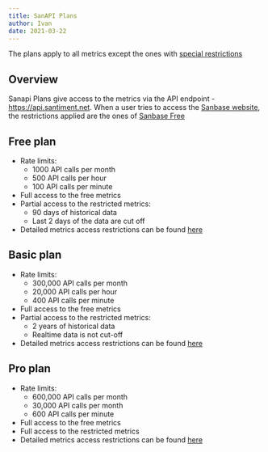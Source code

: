 ```yaml
---
title: SanAPI Plans
author: Ivan
date: 2021-03-22
---
```


The plans apply to all metrics except the ones with [special restrictions](/products-and-plans/access-plans/special-restrictions)

## Overview

Sanapi Plans give access to the metrics via the API endpoint - https://api.santiment.net.
When a user tries to access the [Sanbase website](https://app.santiment.net), the restrictions
applied are the ones of [Sanbase Free](/products-and-plans/access-plans/sanbase#free-plan)

## Free plan

- Rate limits:
  - 1000 API calls per month
  - 500 API calls per hour
  - 100 API calls per minute
- Full access to the free metrics
- Partial access to the restricted metrics:
  - 90 days of historical data
  - Last 2 days of the data are cut off
- Detailed metrics access restrictions can be found [here](https://api.santiment.net/graphiql?query=%7B%0A%20%20getAccessRestrictions(plan%3A%20FREE%2C%20product%3A%20SANAPI)%20%7B%0A%20%20%20%20name%0A%20%20%20%20type%0A%20%20%20%20isAccessible%0A%20%20%20%20isRestricted%0A%20%20%20%20restrictedFrom%0A%20%20%20%20restrictedTo%0A%20%20%7D%0A%7D%0A)

## Basic plan

- Rate limits:
  - 300,000 API calls per month
  - 20,000 API calls per hour
  - 400 API calls per minute
- Full access to the free metrics
- Partial access to the restricted metrics:
  - 2 years of historical data
  - Realtime data is not cut-off
- Detailed metrics access restrictions can be found [here](https://api.santiment.net/graphiql?query=%7B%0A%20%20getAccessRestrictions(plan%3A%20BASIC%2C%20product%3A%20SANAPI)%20%7B%0A%20%20%20%20name%0A%20%20%20%20type%0A%20%20%20%20isAccessible%0A%20%20%20%20isRestricted%0A%20%20%20%20restrictedFrom%0A%20%20%20%20restrictedTo%0A%20%20%7D%0A%7D%0A)

## Pro plan

- Rate limits:
  - 600,000 API calls per month
  - 30,000 API calls per month
  - 600 API calls per minute
- Full access to the free metrics
- Full access to the restricted metrics
- Detailed metrics access restrictions can be found [here](https://api.santiment.net/graphiql?query=%7B%0A%20%20getAccessRestrictions(plan%3A%20PRO%2C%20product%3A%20SANAPI)%20%7B%0A%20%20%20%20name%0A%20%20%20%20type%0A%20%20%20%20isAccessible%0A%20%20%20%20isRestricted%0A%20%20%20%20restrictedFrom%0A%20%20%20%20restrictedTo%0A%20%20%7D%0A%7D%0A)
